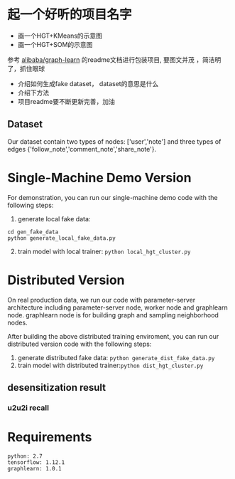 
# 起一个好听的项目名字
- 画一个HGT+KMeans的示意图
- 画一个HGT+SOM的示意图

参考 [alibaba/graph-learn](https://github.com/alibaba/graph-learn) 的readme文档进行包装项目, 要图文并茂 ，简洁明了，抓住眼球

- 介绍如何生成fake dataset， dataset的意思是什么
- 介绍下方法
- 项目readme要不断更新完善，加油

## Dataset
Our dataset contain two types of nodes: ['user','note'] and three types of edges {'follow_note','comment_note','share_note'}.

# Single-Machine Demo Version
For demonstration, you can run our single-machine demo code with the following steps:
1. generate local fake data:
 ```
 cd gen_fake_data
 python generate_local_fake_data.py
 ```
2. train model with local trainer: 
```python local_hgt_cluster.py```


# Distributed Version
On real production data, we run our code with parameter-server architecture including parameter-server node, worker node and graphlearn node. graphlearn node is for building graph and sampling neighborhood nodes.

After building the above distributed training enviroment, you can run our distributed version code with the following steps:
1. generate distributed fake data: `python generate_dist_fake_data.py`
2. train model with distributed trainer:`python dist_hgt_cluster.py`


## desensitization result
### u2u2i recall


# Requirements
```
python: 2.7
tensorflow: 1.12.1
graphlearn: 1.0.1
```